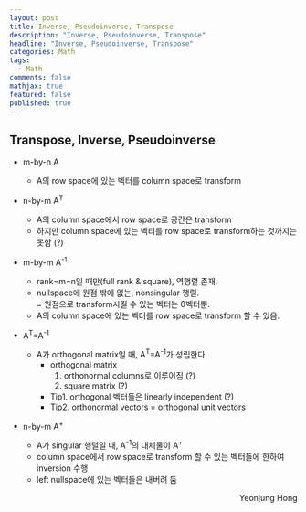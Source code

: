 ```yaml
---
layout: post
title: Inverse, Pseudoinverse, Transpose
description: "Inverse, Pseudoinverse, Transpose"
headline: "Inverse, Pseudoinverse, Transpose"
categories: Math
tags: 
  - Math
comments: false
mathjax: true
featured: false
published: true
---
```


## Transpose, Inverse, Pseudoinverse 

- m-by-n A
	- A의 row space에 있는 벡터를 column space로 transform

- n-by-m A<sup>T</sup>
	- A의 column space에서 row space로 공간은 transform
	- 하지만 column space에 있는 벡터를 row space로 transform하는 것까지는 못함 (?)
- m-by-m A<sup>-1</sup>
	- rank=m=n일 때만(full rank & square), 역행렬 존재.
	- nullspace에 원점 밖에 없는, nonsingular 행렬. <br>
	  = 원점으로 transform시킬 수 있는 벡터는 0벡터뿐.
	- A의 column space에 있는 벡터를 row space로 transform 할 수 있음. 

- A<sup>T</sup>=A<sup>-1</sup>
	- A가 orthogonal matrix일 때, A<sup>T</sup>=A<sup>-1</sup>가 성립한다. 
		- orthogonal matrix 
		  1. orthonormal columns로 이루어짐 (?)
		  2. square matrix (?)
		- Tip1. orthogonal 벡터들은 linearly independent (?)
		- Tip2. orthonormal vectors = orthogonal unit vectors
- n-by-m A<sup>+</sup>
	- A가 singular 행렬일 때, A<sup>-1</sup>의 대체물이 A<sup>+</sup>
	- column space에서 row space로 transform 할 수 있는 벡터들에 한하여 inversion 수행
	- left nullspace에 있는 벡터들은 내버려 둠
	
	
<p align="right"> Yeonjung Hong <p>
